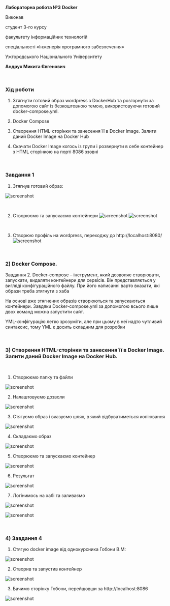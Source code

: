 **Лабораторна робота №3**
**Docker**

Виконав

студент 3-го курсу

факультету інформаційних технологій

спеціальності «Інженерія програмного забезпечення»

Ужгородського Національного Університету

**Андрух Микита Євгенович**

<br>

### Хід роботи
1.  Зтягнути готовий образ wordpress з DockerHub та розгорнути за допомогою сайт із безкоштовною темою, використовуючи готовий docker-compose.yml.

2.	Docker Compose

3.	Cтворення HTML-сторінки та занесення її в Docker Image. Залити даний Docker Image на Docker Hub

4.	Скачати Docker Image когось із групи і розвернути в себе контейнер з HTML сторінкою на порті 8086 ззовні

<br>

### Завдання 1

1.	Зтягнув готовий образ:

![screenshot](/screens/Screenshot_1.jpg)

<br>

2.	Створюємо та запускаємо контейнери 
![screenshot](/screens/Screenshot_2.jpg)
![screenshot](/screens/Screenshot_2_1.jpg)

<br>

3.	Створюю профіль на wordpress, переходжу до http://localhost:8080/
![screenshot](/screens/Screenshot_3.jpg)

<br>

### **2) Docker Compose**.
Завдання 2.
Docker-compose – інструмент, який дозволяє створювати, запускати, видаляти контейнери для сервісів. Він представляється у вигляді конфігураційного файлу. При його написанні варто вказати, які образи треба зтягнути з хаба 

На основі вже зтягнених образів створюються та запускаються контейнери. Завдяки Docker-compose.yml за допомогою всього лише двох команд можна запустити сайт.

YML-конфігурацію легко зрозуміти, але при цьому в неї надто чутливий синтаксис, тому YML є досить складним для розробки

<br>

### 3) Cтворення HTML-сторінки та занесення її в Docker Image. Залити даний Docker Image на Docker Hub.

<br>

1.	Створюємо папку та файли

![screenshot](/screens/Screenshot_4.jpg)

2.	Налаштовуємо дозволи

![screenshot](/screens/Screenshot_5.jpg)

3.	Стягуємо образ і вказуємо шлях, в який відбуватиметься копіювання

![screenshot](/screens/Screenshot_6.jpg)

4.	Складаємо образ

![screenshot](/screens/Screenshot_7.jpg)

5.	Створюємо та запускаємо контейнер

![screenshot](/screens/Screenshot_8.jpg)

6.	Результат

![screenshot](/screens/Screenshot_9.jpg)

7.	Логінимось на хабі та заливаємо

![screenshot](/screens/Screenshot_10.jpg)

![screenshot](/screens/Screenshot_11.jpg)

<br>

### 4) Завдання 4

1.	Стягую docker image від однокурсника Гобони В.М:

![screenshot](/screens/Screenshot_12.jpg)

2.	Створив та запустив контейнер

![screenshot](/screens/Screenshot_13.jpg)

3.	Бачимо сторінку Гобони, перейшовши за http://localhost:8086

![screenshot](/screens/Screenshot_14.jpg)

